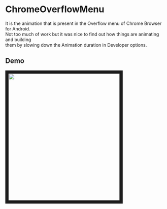 # ChromeOverflowMenu

It is the animation that is present in the Overflow menu of Chrome Browser for Android.   
Not too much of work but it was nice to find out how things are animating and building  
them by slowing down the Animation duration in Developer options.  


## Demo  
<a href="http://www.youtube.com/watch?feature=player_embedded&v=dBFTH9Y3htE
" target="_blank"><img src="http://img.youtube.com/vi/dBFTH9Y3htE/0.jpg" 
 width="350" height="400" border="10" /></a>
